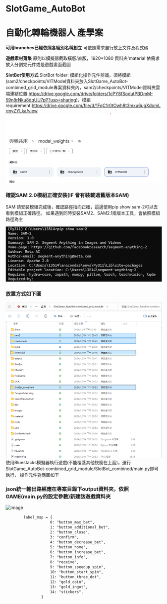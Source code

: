 # SlotGame_AutoBot
# 自動化轉輪機器人 產學案

**可用branches已經依照各組別名稱創立**
可依照需求自行放上文件及程式碼

**遊戲素材蒐集**
原則以模擬器截取橫版/直版，1920*1080
資料夾'material'依需求放入分割完元件或是遊戲畫面截圖

**SlotBot使用方式**
SlotBot folder: 模組化操作元件辨識，須將模組(sam2/checkpoints/VITModel資料夾放入SlotGame_AutoBot-combined_grid_module專案資料夾內，sam2/checkpoints/VITModel資料夾雲端連結位置:https://drive.google.com/drive/folders/1cPY8fSodutPBDmM-59n8rNku8dqUU7pP?usp=sharing)，模組requirement:https://drive.google.com/file/d/1FqC1r0tOwh8t3mxu6ugXdomLrmyZYLka/view
![image](GoogleDrive.png)

### 確認SAM 2.0模組正確安裝(IF 曾有裝載過舊版本SAM)
SAM 請安裝模組完成後，確認路徑指向正確，這邊使用pip show sam-2可以去看到模組正確路徑。
如果遇到同時安裝SAM2、SAM2.1兩版本工具，會依照模組路徑為主

![image](sam2_module.png)

### 放置方式如下圖

![image](FolderLocate.png)
使用Bluestacks模擬器執行遊戲(不能覆蓋其他視窗在上面)，運行SlotGame_AutoBot-combined_grid_module/SlotBot_combined/main.py即可執行，
操作元件對應圖如下
### json統一輸出路經應在專案目錄下output資料夾，依照GAME(main.py的設定參數)新建該遊戲資料夾
![image](output_json(2).png)

```
        label_map = {
                    0: "button_max_bet",
                    1: "button_additional_bet",
                    2: "button_close",
                    3: "confirm",
                    4: "button_decrease_bet",
                    5: "button_home",
                    6: "button_increase_bet",
                    7: "button_info",
                    8: "receive",
                    9: "button_speedup_spin",
                    10: "button_start_spin",
                    11: "button_three_dot",
                    12: "gold_coin",
                    13: "gold_ingot",
                    14: "stickers",
                }
```


